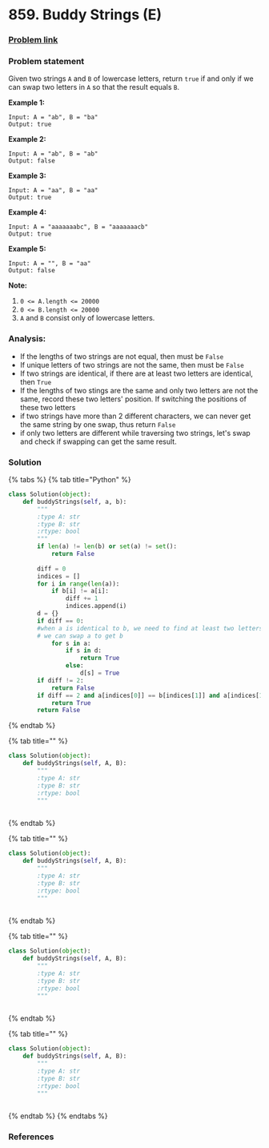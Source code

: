 # 859. Buddy Strings \(E\)

### [Problem link](https://leetcode.com/problems/buddy-strings/)

### Problem statement

Given two strings `A` and `B` of lowercase letters, return `true` if and only if we can swap two letters in `A` so that the result equals `B`.

**Example 1:**

```text
Input: A = "ab", B = "ba"
Output: true
```

**Example 2:**

```text
Input: A = "ab", B = "ab"
Output: false
```

**Example 3:**

```text
Input: A = "aa", B = "aa"
Output: true
```

**Example 4:**

```text
Input: A = "aaaaaaabc", B = "aaaaaaacb"
Output: true
```

**Example 5:**

```text
Input: A = "", B = "aa"
Output: false
```

**Note:**

1. `0 <= A.length <= 20000`
2. `0 <= B.length <= 20000`
3. `A` and `B` consist only of lowercase letters.

### Analysis:

* If the lengths of two strings are not equal, then must be `False`
* If unique letters of two strings are not the same, then must be `False`
* If two strings are identical, if there are at least two letters are identical, then `True`
* If the lengths of two stings are the same and only two letters are not the same, record these two letters' position. If switching the positions of these two letters
* if two strings have more than 2 different characters, we can never get the same string by one swap, thus return `False`
* if only two letters are different while traversing two strings,  let's swap and check if swapping can get the same result.

### Solution

{% tabs %}
{% tab title="Python" %}
```python
class Solution(object):
    def buddyStrings(self, a, b):
        """
        :type A: str
        :type B: str
        :rtype: bool
        """
        if len(a) != len(b) or set(a) != set():
            return False
        
        diff = 0
        indices = []
        for i in range(len(a)):
            if b[i] != a[i]:
                diff += 1
                indices.append(i)
        d = {}
        if diff == 0: 
        #when a is identical to b, we need to find at least two letters in the string so tha
        # we can swap a to get b
            for s in a:
                if s in d:
                    return True
                else:
                    d[s] = True
        if diff != 2:
            return False
        if diff == 2 and a[indices[0]] == b[indices[1]] and a[indices[1]] == b[indices[0]]:
            return True
        return False
```
{% endtab %}

{% tab title="" %}
```python
class Solution(object):
    def buddyStrings(self, A, B):
        """
        :type A: str
        :type B: str
        :rtype: bool
        """
        
```
{% endtab %}

{% tab title="" %}
```python
class Solution(object):
    def buddyStrings(self, A, B):
        """
        :type A: str
        :type B: str
        :rtype: bool
        """
        
```
{% endtab %}

{% tab title="" %}
```python
class Solution(object):
    def buddyStrings(self, A, B):
        """
        :type A: str
        :type B: str
        :rtype: bool
        """
        
```
{% endtab %}

{% tab title="" %}
```python
class Solution(object):
    def buddyStrings(self, A, B):
        """
        :type A: str
        :type B: str
        :rtype: bool
        """
        
```
{% endtab %}
{% endtabs %}

### References

